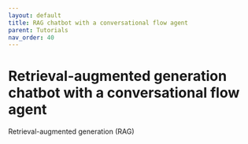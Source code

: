 ```yaml
---
layout: default
title: RAG chatbot with a conversational flow agent
parent: Tutorials
nav_order: 40
---
```


# Retrieval-augmented generation chatbot with a conversational flow agent

Retrieval-augmented generation (RAG) 